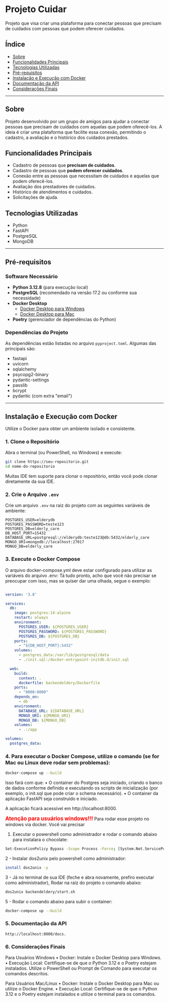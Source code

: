 # Projeto Cuidar

Projeto que visa criar uma plataforma para conectar pessoas que precisam de cuidados com pessoas que podem oferecer cuidados.

## Índice

- [Sobre](#sobre)
- [Funcionalidades Principais](#funcionalidades-principais)
- [Tecnologias Utilizadas](#tecnologias-utilizadas)
- [Pré-requisitos](#pré-requisitos)
- [Instalação e Execução com Docker](#instalação-e-execução-com-docker)
- [Documentação da API](#documentação-da-api)
- [Considerações Finais](#considerações-finais)

---

## Sobre

Projeto desenvolvido por um grupo de amigos para ajudar a conectar pessoas que precisam de cuidados com aquelas que podem oferecê-los. A ideia é criar uma plataforma que facilite essa conexão, permitindo o cadastro, a avaliação e o histórico dos cuidados prestados.

## Funcionalidades Principais

- Cadastro de pessoas que **precisam de cuidados**.
- Cadastro de pessoas que **podem oferecer cuidados**.
- Conexão entre as pessoas que necessitam de cuidados e aquelas que podem oferecê-los.
- Avaliação dos prestadores de cuidados.
- Histórico de atendimentos e cuidados.
- Solicitações de ajuda.

## Tecnologias Utilizadas

- Python
- FastAPI
- PostgreSQL
- MongoDB

---

## Pré-requisitos

### Software Necessário

- **Python 3.12.8** (para execução local)
- **PostgreSQL** (recomendado na versão 17.2 ou conforme sua necessidade)
- **Docker Desktop**  
  - [Docker Desktop para Windows](https://www.docker.com/products/docker-desktop/)  
  - [Docker Desktop para Mac](https://www.docker.com/products/docker-desktop/)
- **Poetry** (gerenciador de dependências do Python)

### Dependências do Projeto

As dependências estão listadas no arquivo `pyproject.toml`. Algumas das principais são:

- fastapi
- uvicorn
- sqlalchemy
- psycopg2-binary
- pydantic-settings
- passlib
- bcrypt
- pydantic (com extra "email")

---

## Instalação e Execução com Docker

Utilize o Docker para obter um ambiente isolado e consistente.

### 1. Clone o Repositório

Abra o terminal (ou PowerShell, no Windows) e execute:

```bash
git clone https://seu-repositorio.git
cd nome-do-repositorio
```
Muitas IDE tem suporte para clonar o repositório, então você pode clonar diretamente da sua IDE.



### 2. Crie o Arquivo `.env`

Crie um arquivo `.env` na raiz do projeto com as seguintes variáveis de ambiente:

```
POSTGRES_USER=elderydb
POSTGRES_PASSWORD=teste123
POSTGRES_DB=elderly_care
DB_HOST_PORT=15432
DATABASE_URL=postgresql://elderydb:teste123@db:5432/elderly_care
MONGO_URI=mongodb://localhost:27017
MONGO_DB=elderly_care
```

### 3. Execute o Docker Compose

O arquivo docker-compose.yml deve estar configurado para utilizar as variáveis do arquivo .env:
Tá tudo pronto, acho que você não precisar se preocupar com isso, mas se quiser dar uma olhada, segue o exemplo:
```yaml

version: '3.8'

services:
  db:
    image: postgres:14-alpine
    restart: always
    environment:
      POSTGRES_USER: ${POSTGRES_USER}
      POSTGRES_PASSWORD: ${POSTGRES_PASSWORD}
      POSTGRES_DB: ${POSTGRES_DB}
    ports:
      - "${DB_HOST_PORT}:5432"
    volumes:
      - postgres_data:/var/lib/postgresql/data
      - ./init.sql:/docker-entrypoint-initdb.d/init.sql

  web:
    build:
      context: .
      dockerfile: backendeldery/Dockerfile
    ports:
      - "8000:8000"
    depends_on:
      - db
    environment:
      DATABASE_URL: ${DATABASE_URL}
      MONGO_URI: ${MONGO_URI}
      MONGO_DB: ${MONGO_DB}
    volumes:
      - .:/app

volumes:
  postgres_data:
```

### 4. Para executar o Docker Compose, utilize o comando (se for Mac ou Linux deve rodar sem problemas):

```bash
docker-compose up --build
```
Isso fará com que:
	•	O container do Postgres seja iniciado, criando o banco de dados conforme definido e executando os scripts de inicialização (por exemplo, o init.sql que pode criar o schema necessário).
	•	O container da aplicação FastAPI seja construído e iniciado.

A aplicação ficará acessível em http://localhost:8000.

<span style="color: red; font-size: larger;">**Atenção para usuários windows!!!**</span>
Para rodar esse projeto no windows via  docker. Você vai precisar
1. Executar o powershell como administrador e rodar o comando abaixo para instalara o chocolate:
```bash
Set-ExecutionPolicy Bypass -Scope Process -Force; [System.Net.ServicePointManager]::SecurityProtocol = [System.Net.ServicePointManager]::SecurityProtocol -bor 3072; iex ((New-Object System.Net.WebClient).DownloadString('https://community.chocolatey.org/install.ps1'))  

```
2 - Instalar dos2unix pelo powershell como administrador:
```bash
install dos2unix -y
```
3 - Já no terminal de sua IDE (feche e abra novamente, prefiro executar como administrador), Rodar na raiz do projeto o comando abaixo:
```bash
dos2unix backendeldery/start.sh
```
5 - Rodar o comando abaixo para subir o container:	
```bash
docker-compose up --build
```


### 5. Documentação da API
```
http://localhost:8000/docs.
```
### 6. Considerações Finais

Para Usuários Windows
	•	Docker:
Instale o Docker Desktop para Windows.
	•	Execução Local:
Certifique-se de que o Python 3.12 e o Poetry estejam instalados. Utilize o PowerShell ou Prompt de Comando para executar os comandos descritos.

Para Usuários Mac/Linux
	•	Docker:
Instale o Docker Desktop para Mac ou utilize o Docker Engine.
	•	Execução Local:
Certifique-se de que o Python 3.12 e o Poetry estejam instalados e utilize o terminal para os comandos.



